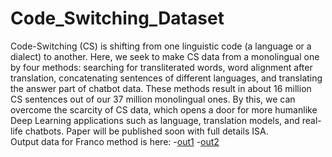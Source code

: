 # Code_Switching_Dataset
Code-Switching (CS) is shifting from one linguistic code (a language or a dialect) to another.
Here, we seek to make CS data from a monolingual one by four methods: searching for transliterated words, word alignment after translation, concatenating sentences of different languages, and translating the answer part of chatbot data.
These methods result in about 16 million CS sentences out of our 37 million monolingual ones. By this, we can overcome the scarcity of CS data, which opens a door for more humanlike Deep Learning applications such as language, translation models, and real-life chatbots.
Paper will be published soon with full details ISA. <br />
Output data for Franco method is here:
  -[out1](https://drive.google.com/file/d/1RgYQw2gQYKOyEDmoh7UxGXkObBH-5gTZ/view?usp=sharing)
  -[out2](https://drive.google.com/file/d/1cJEUIrGZorq_n_g05NRhBWGXrdywxLnQ/view?usp=sharing)
  
 
